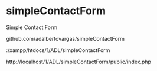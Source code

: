 simpleContactForm
=================

Simple Contact Form


github.com/adalbertovargas/simpleContactForm

:/xampp/htdocs/1/ADL/simpleContactForm

http://localhost/1/ADL/simpleContactForm/public/index.php
